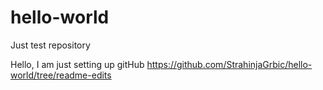 # hello-world
Just test repository

Hello, I am just setting up gitHub
https://github.com/StrahinjaGrbic/hello-world/tree/readme-edits
